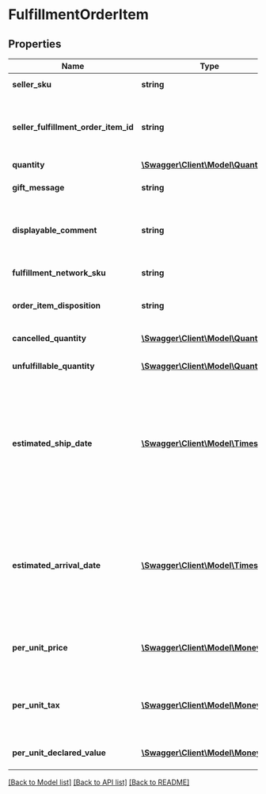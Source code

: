 # FulfillmentOrderItem

## Properties
Name | Type | Description | Notes
------------ | ------------- | ------------- | -------------
**seller_sku** | **string** | The seller SKU of the item. | 
**seller_fulfillment_order_item_id** | **string** | A fulfillment order item identifier submitted with a call to the createFulfillmentOrder operation. | 
**quantity** | [**\Swagger\Client\Model\Quantity**](Quantity.md) |  | 
**gift_message** | **string** | A message to the gift recipient, if applicable. | [optional] 
**displayable_comment** | **string** | Item-specific text that displays in recipient-facing materials such as the outbound shipment packing slip. | [optional] 
**fulfillment_network_sku** | **string** | Amazon&#39;s fulfillment network SKU of the item. | [optional] 
**order_item_disposition** | **string** | Indicates whether the item is sellable or unsellable. | [optional] 
**cancelled_quantity** | [**\Swagger\Client\Model\Quantity**](Quantity.md) | The item quantity that was cancelled by the seller. | 
**unfulfillable_quantity** | [**\Swagger\Client\Model\Quantity**](Quantity.md) | The item quantity that is unfulfillable. | 
**estimated_ship_date** | [**\Swagger\Client\Model\Timestamp**](Timestamp.md) | The estimated date and time that the item quantity is scheduled to ship from the fulfillment center. Note that this value can change over time. If the shipment that contains the item quantity has been cancelled, estimatedShipDate is not returned. | [optional] 
**estimated_arrival_date** | [**\Swagger\Client\Model\Timestamp**](Timestamp.md) | The estimated arrival date and time of the item quantity. Note that this value can change over time. If the shipment that contains the item quantity has been cancelled, estimatedArrivalDate is not returned. | [optional] 
**per_unit_price** | [**\Swagger\Client\Model\Money**](Money.md) | The amount to be collected from the recipient for this item in a COD (Cash On Delivery) order. | [optional] 
**per_unit_tax** | [**\Swagger\Client\Model\Money**](Money.md) | The tax on the amount to be collected from the recipient for this item in a COD (Cash On Delivery) order. | [optional] 
**per_unit_declared_value** | [**\Swagger\Client\Model\Money**](Money.md) | The monetary value assigned by the seller to this item. | [optional] 

[[Back to Model list]](../README.md#documentation-for-models) [[Back to API list]](../README.md#documentation-for-api-endpoints) [[Back to README]](../README.md)


